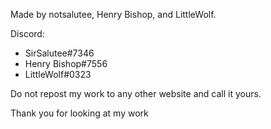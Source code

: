Made by notsalutee, Henry Bishop, and LittleWolf.

Discord: 

- SirSalutee#7346
- Henry Bishop#7556
- LittleWolf#0323

Do not repost my work to any other website and call it yours.

Thank you for looking at my work

